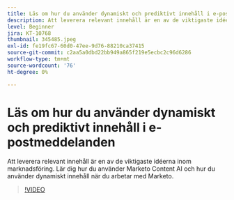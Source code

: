 ```yaml
---
title: Läs om hur du använder dynamiskt och prediktivt innehåll i e-postmeddelanden
description: Att leverera relevant innehåll är en av de viktigaste idéerna inom marknadsföring. Lär dig hur du använder Marketo Content AI och hur du använder dynamiskt innehåll när du arbetar med Marketo.
level: Beginner
jira: KT-10768
thumbnail: 345485.jpeg
exl-id: fe19fc67-60d0-47ee-9d76-88210ca37415
source-git-commit: c2aa5a0dbd22bb949a865f219e5ecbc2c96d6286
workflow-type: tm+mt
source-wordcount: '76'
ht-degree: 0%

---
```


# Läs om hur du använder dynamiskt och prediktivt innehåll i e-postmeddelanden

Att leverera relevant innehåll är en av de viktigaste idéerna inom marknadsföring. Lär dig hur du använder Marketo Content AI och hur du använder dynamiskt innehåll när du arbetar med Marketo.

>[!VIDEO](https://video.tv.adobe.com/v/345485/?quality=12&learn=on)

